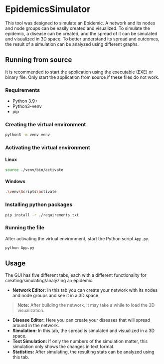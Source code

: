 # EpidemicsSimulator

This tool was designed to simulate an Epidemic. A network and its nodes and node groups can 
be easily created and visualized. To simulate the epidemic, a disease can be created, and the 
spread of it can be simulated and visualized in 3D space. To better understand its spread and 
outcomes, the result of a simulation can be analyzed using different graphs.

## Running from source

It is recommended to start the application using the executable (EXE) or binary file.
Only start the application from source if these files do not work.

### Requirements

- Python 3.9+
- Python3-venv
- pip

### Creating the virtual environment
```bash
python3 -m venv venv
```

### Activating the virtual environment
#### Linux
```bash
source ./venv/bin/activate
```
#### Windows
```bash
.\venv\Scripts\activate
```

### Installing python packages
```bash
pip install -r ./requirements.txt
```

### Running the file
After activating the virtual environment, start the Python script ```App.py```.
```bash
python App.py
```
## Usage

The GUI has five different tabs, each with a different functionality for creating/simulating/analyzing an epidemic.

- **Network Editor:** In this tab you can create your network with its nodes and node groups and see it in a 3D space.
> **Note:** After building the network, it may take a while to load the 3D visualization.
- **Disease Editor:** Here you can create your diseases that will spread around in the network.
- **Simulation:** In this tab, the spread is simulated and visualized in a 3D space.
- **Text Simulation:** If only the numbers of the simulation matter, this simulation only shows the changes in text format.
- **Statistics:** After simulating, the resulting stats can be analyzed using this tab.
